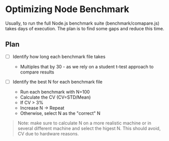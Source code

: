# Optimizing Node Benchmark

Usually, to run the full Node.js benchmark suite (benchmark/comapare.js) takes days
of execution. The plan is to find some gaps and reduce this time.

## Plan

* [ ] Identify how long each benchmark file takes
  * Multiples that by 30 - as we rely on a student t-test approach to compare results

* [ ] Identify the best N for each benchmark file
  * Run each benchmark with N=100
  * Calculate the CV (CV=STD/Mean)
  * If CV > 3%
  * Increase N -> Repeat
  * Otherwise, select N as the "correct" N

> Note: make sure to calculate N on a more realistic machine or
in several different machine and select the higest N. This should avoid, CV due to hardware
reasons.
